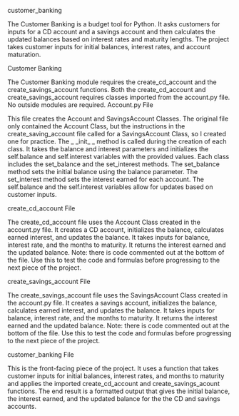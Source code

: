 customer_banking

The Customer Banking is a budget tool for Python. It asks customers for
inputs for a CD account and a savings account and then calculates the
updated balances based on interest rates and maturity lengths. The
project takes customer inputs for initial balances, interest rates, and
account maturation.

Customer Banking

The Customer Banking module requires the create_cd_account and the
create_savings_account functions. Both the create_cd_account and
create_savings_account requires classes imported from the account.py
file. No outside modules are required. Account.py File

This file creates the Account and SavingsAccount Classes. The original
file only contained the Account Class, but the instructions in the
create_saving_account file called for a SavingsAccount Class, so I
created one for practice. The \_ \_init\_ \_ method is called during the
creation of each class. It takes the balance and interest parameters and
initializes the self.balance and self.interest variables with the
provided values. Each class includes the set_balance and the
set_interest methods. The set_balance method sets the initial balance
using the balance parameter. The set_interest method sets the interest
earned for each account. The self.balance and the self.interest
variables allow for updates based on customer inputs.

create_cd_account File

The create_cd_account file uses the Account Class created in the
account.py file. It creates a CD account, initializes the balance,
calculates earned interest, and updates the balance. It takes inputs for
balance, interest rate, and the months to maturity. It returns the
interest earned and the updated balance. Note: there is code commented
out at the bottom of the file. Use this to test the code and formulas
before progressing to the next piece of the project.

create_savings_account File

The create_savings_account file uses the SavingsAccount Class created in
the account.py file. It creates a savings account, initializes the
balance, calculates earned interest, and updates the balance. It takes
inputs for balance, interest rate, and the months to maturity. It
returns the interest earned and the updated balance. Note: there is code
commented out at the bottom of the file. Use this to test the code and
formulas before progressing to the next piece of the project.

customer_banking File

This is the front-facing piece of the project. It uses a function that
takes customer inputs for initial balances, interest rates, and months
to maturity and applies the imported create_cd_account and
create_savings_acount functions. The end result is a formatted output
that gives the initial balance, the interest earned, and the updated
balance for the the CD and savings accounts.
